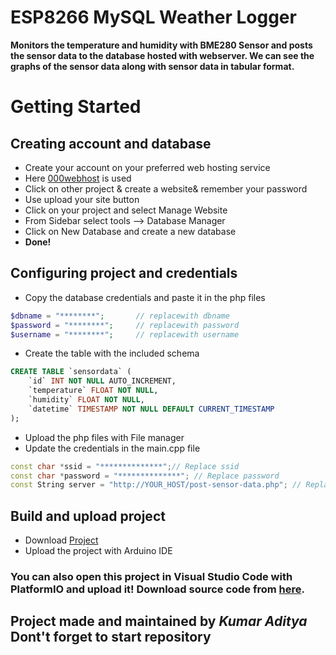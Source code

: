 # **ESP8266 MySQL Weather Logger**

**Monitors the temperature and humidity with BME280 Sensor and posts the sensor data to the database hosted with webserver. We can see the graphs of the sensor data along with sensor data in tabular format.**


# Getting Started
## Creating account and database
-    Create your account on your preferred web hosting service
-    Here [000webhost](https://www.000webhost.com/) is used
-    Click on other project & create a website& remember your password
-    Use upload your site button
-    Click on your project and select Manage Website
-    From Sidebar select tools --> Database Manager 
-    Click on New Database and create a new database
-    **Done!**

## Configuring project and credentials
-    Copy the database credentials and paste it in the php files
```php
$dbname = "********";       // replacewith dbname
$password = "********";     // replacewith password
$username = "********";     // replacewith username
```
-    Create the table with the included schema
```sql
CREATE TABLE `sensordata` (
    `id` INT NOT NULL AUTO_INCREMENT,
    `temperature` FLOAT NOT NULL,
    `humidity` FLOAT NOT NULL,
    `datetime` TIMESTAMP NOT NULL DEFAULT CURRENT_TIMESTAMP
);
```
-    Upload the php files with File manager
-    Update the credentials in the main.cpp file
```cpp
const char *ssid = "**************";// Replace ssid
const char *password = "**************"; // Replace password
const String server = "http://YOUR_HOST/post-sensor-data.php"; // Replace url
```
## Build and upload project
-    Download [Project](https://github.com/rahuladitya303/ESP8266-MySQL-Weather-Logger/releases/download/v1.0/ESP8266.MySQL.Weather.Logger.zip)
-    Upload the project with Arduino IDE  
### **You can also open this project in Visual Studio Code with PlatformIO and upload it! Download source code from [here](https://github.com/rahuladitya303/ESP8266-MySQL-Weather-Logger/archive/master.zip).**

## Project made and maintained by *Kumar Aditya* Dont't forget to start repository
